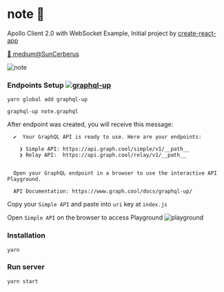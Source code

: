 # note 📔
Apollo Client 2.0 with WebSocket Example, Initial project by [create-react-app](https://github.com/facebookincubator/create-react-app)

[🎉 medium@SunCerberus](https://medium.com/@SunCerberus/setup-apollo-client-2-0-with-websocket-example-a879ca81aa83)

![note](https://user-images.githubusercontent.com/9087409/30783337-88d88802-a16b-11e7-91ae-41bfc2037880.png)

### Endpoints Setup [![graphql-up](http://static.graph.cool/images/graphql-up.svg)](https://www.graph.cool/graphql-up/new?source=https://github.com/Cerberus/note/blob/master/note.graphql)
```
yarn global add graphql-up

graphql-up note.graphql
```

After endpoint was created, you will receive this message:
```
  ✔  Your GraphQL API is ready to use. Here are your endpoints:

    ❯ Simple API: https://api.graph.cool/simple/v1/__path__
    ❯ Relay API:  https://api.graph.cool/relay/v1/__path__


  Open your GraphQL endpoint in a browser to use the interactive API Playground.

  API Documentation: https://www.graph.cool/docs/graphql-up/
```
Copy your `Simple API` and paste into `uri` key at `index.js`

Open `Simple API` on the browser to access Playground
![playground](https://user-images.githubusercontent.com/9087409/30781573-ad4ff7b2-a14b-11e7-85d2-73c4f023adcd.png)

### Installation
```
yarn
```

### Run server
```
yarn start
```

